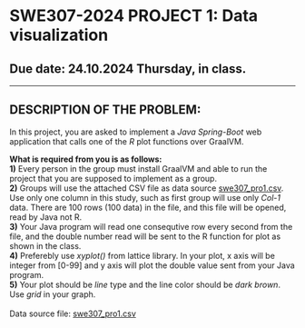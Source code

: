 # SWE307-2024 PROJECT 1: Data visualization
## Due date: 24.10.2024 Thursday, in class.

<hr>

## DESCRIPTION OF THE PROBLEM:
In this project, you are asked to implement a *Java Spring-Boot* web application that calls one of the *R* plot functions over GraalVM. 

**What is required from you is as follows:**<br>
**1)** Every person in the group must install GraalVM and able to run the project that you are supposed to implement as a group. <br>
**2)** Groups will use the attached CSV file as data source [swe307_pro1.csv](swe307_pro1.csv). Use only one column in this study, such as first group will use only *Col-1* data. There are 100 rows (100 data) in the file, and this file will be opened, read by Java not R. <br>
**3)** Your Java program will read one consequtive row every second from the file, and the double number read will be sent to the R function for plot as shown in the class. <br>
**4)** Preferebly use *xyplot()* from lattice library. In your plot, x axis will be integer from [0-99] and y axis will plot the double value sent from your Java program. <br>
**5)** Your plot should be *line* type and the line color should be *dark brown*. Use *grid* in your graph.<br>
<br>
Data source file: [swe307_pro1.csv](swe307_pro1.csv)
